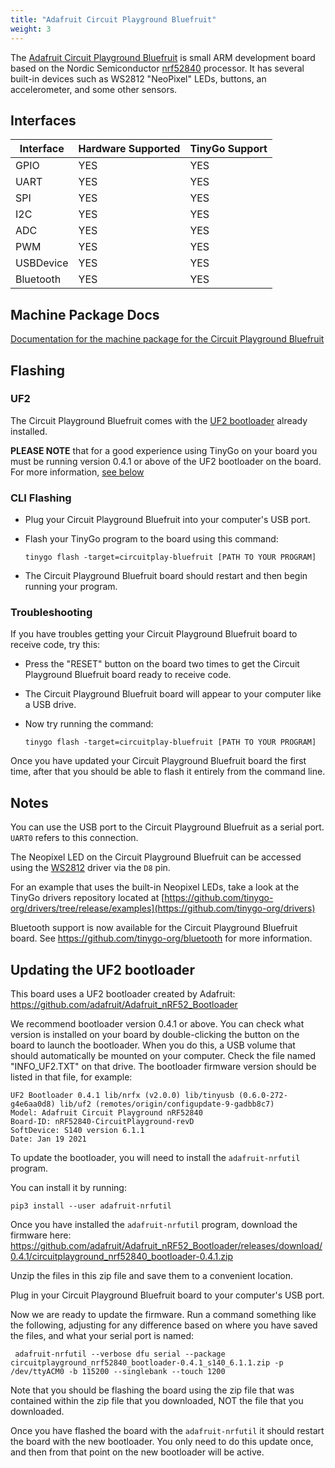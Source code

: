 ```yaml
---
title: "Adafruit Circuit Playground Bluefruit"
weight: 3
---
```


The [Adafruit Circuit Playground Bluefruit](https://www.adafruit.com/product/4333) is small ARM development board based on the Nordic Semiconductor [nrf52840](https://www.nordicsemi.com/eng/Products/nRF52840) processor. It has several built-in devices such as WS2812 "NeoPixel" LEDs, buttons, an accelerometer, and some other sensors.

## Interfaces

| Interface | Hardware Supported | TinyGo Support |
| --------- | ------------- | ----- |
| GPIO      | YES | YES |
| UART      | YES | YES |
| SPI       | YES | YES |
| I2C       | YES | YES |
| ADC       | YES | YES |
| PWM       | YES | YES |
| USBDevice | YES | YES |
| Bluetooth | YES | YES |

## Machine Package Docs

[Documentation for the machine package for the Circuit Playground Bluefruit](../machine/circuitplay-bluefruit)

## Flashing

### UF2

The Circuit Playground Bluefruit comes with the [UF2 bootloader](https://github.com/Microsoft/uf2) already installed.

**PLEASE NOTE** that for a good experience using TinyGo on your board you must be running version 0.4.1 or above of the UF2 bootloader on the board. For more information, [see below](#updating-the-uf2-bootloader)

### CLI Flashing

- Plug your Circuit Playground Bluefruit into your computer's USB port.
- Flash your TinyGo program to the board using this command:

    ```shell
    tinygo flash -target=circuitplay-bluefruit [PATH TO YOUR PROGRAM]
    ```

- The Circuit Playground Bluefruit board should restart and then begin running your program.

### Troubleshooting

If you have troubles getting your Circuit Playground Bluefruit board to receive code, try this:

- Press the "RESET" button on the board two times to get the Circuit Playground Bluefruit board ready to receive code.
- The Circuit Playground Bluefruit board will appear to your computer like a USB drive.
- Now try running the command:

    ```shell
    tinygo flash -target=circuitplay-bluefruit [PATH TO YOUR PROGRAM]
    ```

Once you have updated your Circuit Playground Bluefruit board the first time, after that you should be able to flash it entirely from the command line.

## Notes

You can use the USB port to the Circuit Playground Bluefruit as a serial port. `UART0` refers to this connection.

The Neopixel LED on the Circuit Playground Bluefruit can be accessed using the [WS2812](https://pkg.go.dev/tinygo.org/x/drivers/ws2812) driver via the `D8` pin.

For an example that uses the built-in Neopixel LEDs, take a look at the TinyGo drivers repository located at [https://github.com/tinygo-org/drivers/tree/release/examples](https://github.com/tinygo-org/drivers)

Bluetooth support is now available for the Circuit Playground Bluefruit board. See https://github.com/tinygo-org/bluetooth for more information.

## Updating the UF2 bootloader

This board uses a UF2 bootloader created by Adafruit: https://github.com/adafruit/Adafruit_nRF52_Bootloader

We recommend bootloader version 0.4.1 or above. You can check what version is installed on your board by double-clicking the button on the board to launch the bootloader. When you do this, a USB volume that should automatically be mounted on your computer. Check the file named "INFO_UF2.TXT" on that drive. The bootloader firmware version should be listed in that file, for example:

```
UF2 Bootloader 0.4.1 lib/nrfx (v2.0.0) lib/tinyusb (0.6.0-272-g4e6aa0d8) lib/uf2 (remotes/origin/configupdate-9-gadbb8c7)
Model: Adafruit Circuit Playground nRF52840
Board-ID: nRF52840-CircuitPlayground-revD
SoftDevice: S140 version 6.1.1
Date: Jan 19 2021
```

To update the bootloader, you will need to install the `adafruit-nrfutil` program. 

You can install it by running:

```shell
pip3 install --user adafruit-nrfutil
```

Once you have installed the `adafruit-nrfutil` program, download the firmware here: 
https://github.com/adafruit/Adafruit_nRF52_Bootloader/releases/download/0.4.1/circuitplayground_nrf52840_bootloader-0.4.1.zip

Unzip the files in this zip file and save them to a convenient location. 

Plug in your Circuit Playground Bluefruit board to your computer's USB port.

Now we are ready to update the firmware. Run a command something like the following, adjusting for any difference based on where you have saved the files, and what your serial port is named:

```shell
 adafruit-nrfutil --verbose dfu serial --package circuitplayground_nrf52840_bootloader-0.4.1_s140_6.1.1.zip -p /dev/ttyACM0 -b 115200 --singlebank --touch 1200
```

Note that you should be flashing the board using the zip file that was contained within the zip file that you downloaded, NOT the file that you downloaded.

Once you have flashed the board with the `adafruit-nrfutil` it should restart the board with the new bootloader. You only need to do this update once, and then from that point on the new bootloader will be active.
